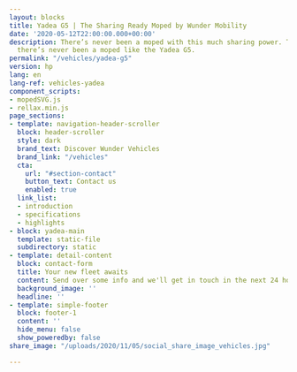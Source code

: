 ```yaml
---
layout: blocks
title: Yadea G5 | The Sharing Ready Moped by Wunder Mobility
date: '2020-05-12T22:00:00.000+00:00'
description: There’s never been a moped with this much sharing power. That’s because
  there’s never been a moped like the Yadea G5.
permalink: "/vehicles/yadea-g5"
version: hp
lang: en
lang-ref: vehicles-yadea
component_scripts:
- mopedSVG.js
- rellax.min.js
page_sections:
- template: navigation-header-scroller
  block: header-scroller
  style: dark
  brand_text: Discover Wunder Vehicles
  brand_link: "/vehicles"
  cta:
    url: "#section-contact"
    button_text: Contact us
    enabled: true
  link_list:
  - introduction
  - specifications
  - highlights
- block: yadea-main
  template: static-file
  subdirectory: static
- template: detail-content
  block: contact-form
  title: Your new fleet awaits
  content: Send over some info and we'll get in touch in the next 24 hours.
  background_image: ''
  headline: ''
- template: simple-footer
  block: footer-1
  content: ''
  hide_menu: false
  show_poweredby: false
share_image: "/uploads/2020/11/05/social_share_image_vehicles.jpg"

---
```

